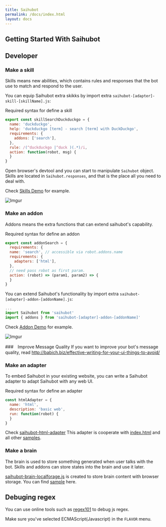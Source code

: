 ```yaml
---
title: Saihubot
permalink: /docs/index.html
layout: docs
---
```


## Getting Started With Saihubot

## Developer

### Make a skill

Skills means new abilities, which contains rules and responses that the bot use to match and respond to the user.

You can equip Saihubot extra skikks by import extra `saihubot-[adapter]-skill-[skillName].js`:

Required syntax for define a skill

```js
export const skillSearchDuckduckgo = {
  name: 'duckduckgo',
  help: 'duckduckgo [term] - search [term] with DuckDuckgo',
  requirements: {
    addons: ['search'],
  },
  rule: /(^duckduckgo |^duck )(.*)/i,
  action: function(robot, msg) {
  }
}
```

Open browser's devtool and you can start to manipulate `Saihubot` object.
Skills are located in `Saihubot.responses`, and that is the place all you need to deal with.

Check [Skills Demo](https://gasolin.github.io/saihubot/samples/skill) for example.

![Imgur](http://i.imgur.com/mbhTwf6l.png)

### Make an addon

Addons means the extra functions that can extend saihubot's capability.

Required syntax for define an addon

```js
export const addonSearch = {
  requirements: {
  name: 'search', // accessible via robot.addons.name
  requirements: {
    adapters: ['html'],
  },
  // need pass robot as first param.
  action: (robot) => (param1, param2) => {
  }
}
```

You can extend Saihubot's functionality by import extra `saihubot-[adapter]-addon-[addonName].js`:


```js
...
import Saihubot from 'saihubot'
import { addons } from 'saihubot-[adapter]-addon-[addonName]'
```

Check [Addon Demo](https://gasolin.github.io/saihubot/samples/addon) for example.

![Imgur](http://i.imgur.com/qYCES6Ml.png)

###　Improve Message Quality
If you want to improve your bot's message quality, read http://babich.biz/effective-writing-for-your-ui-things-to-avoid/

### Make an adapter

To embed Saihubot in your existing website, you can write a Saihubot adapter to adapt Saihubot with any web UI.

Required syntax for define an adapter

```js
const htmlAdapter = {
  name: 'html',
  description: 'basic web',
  run: function(robot) {
  }
}
```

Check [saihubot-html-adapter](https://github.com/gasolin/saihubot/tree/gh-pages/adapters/saihubot-html-adapter.js)
This adapter is cooperate with [index.html](https://github.com/gasolin/saihubot/tree/gh-pages/index.html) and all other [samples](https://github.com/gasolin/saihubot/tree/gh-pages/samples).

### Make a brain

The brain is used to store something generated when user talks with the bot. Skills and addons can store states into the brain and use it later.

[saihubot-brain-localforage.js](https://github.com/gasolin/saihubot/tree/gh-pages/addons/saihubot-brain-localforage.js) is created to store brain content with browser storage.
You can find [sample](http://gasolin.idv.tw/saihubot/samples/brain.html) here.

## Debuging regex

You can use online tools such as [regex101](https://regex101.com/) to debug js regex.

Make sure you've selected ECMAScript(Javascript) in the `FLAVOR` menu.
